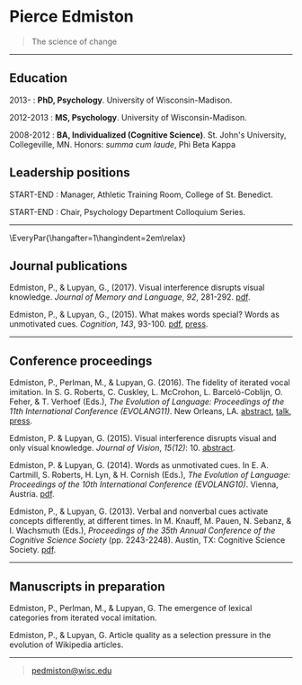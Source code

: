 Pierce Edmiston
===============

> The science of change  

----

Education
---------

2013-
:   **PhD, Psychology**. University of Wisconsin-Madison.

2012-2013
:   **MS, Psychology**. University of Wisconsin-Madison.

2008-2012
:   **BA, Individualized (Cognitive Science)**. St. John's University, Collegeville, MN. Honors: _summa cum laude_, Phi Beta Kappa

Leadership positions
--------------------

START-END
:    Manager, Athletic Training Room, College of St. Benedict.

START-END
:    Chair, Psychology Department Colloquium Series.

----

\EveryPar{\hangafter=1\hangindent=2em\relax}


Journal publications
--------------------

Edmiston, P., & Lupyan, G., (2017). Visual interference disrupts visual knowledge. _Journal of Memory and Language_, _92_, 281-292. [pdf][visual].

[visual]: http://sapir.psych.wisc.edu/papers/edmiston_lupyan_JML.pdf

Edmiston, P., & Lupyan, G., (2015). What makes words special? Words as unmotivated cues. _Cognition_, _143_, 93-100. [pdf][motivated], [press][npr].

[motivated]: http://sapir.psych.wisc.edu/papers/edmiston_lupyan_2015_motivated.pdf
[npr]: http://www.npr.org/sections/13.7/2015/07/14/422527144/the-magic-of-words-transcending-the-tyranny-of-the-specific

----

Conference proceedings
----------------------

Edmiston, P., Perlman, M., & Lupyan, G. (2016). The fidelity of iterated vocal imitation. In S. G. Roberts, C. Cuskley, L. McCrohon, L. Barceló-Coblijn, O. Feher, & T. Verhoef (Eds.), _The Evolution of Language: Proceedings of the 11th International Conference (EVOLANG11)_. New Orleans, LA. [abstract][abstract], [talk][talk], [press][press].

[abstract]: http://evolang.org/neworleans/papers/189.html
[talk]: http://sapir.psych.wisc.edu/evolang/fidelity.html
[press]: http://www.sciencemag.org/news/2016/03/buzz-thwack-how-sounds-become-words

Edmiston, P. & Lupyan, G. (2015). Visual interference disrupts visual and only visual knowledge. _Journal of Vision_, _15(12)_: 10. [abstract][vss].

[vss]: http://jov.arvojournals.org/article.aspx?articleid=2433048

Edmiston, P. & Lupyan, G. (2014). Words as unmotivated cues. In E. A. Cartmill, S. Roberts, H. Lyn, & H. Cornish (Eds.), _The Evolution of Language: Proceedings of the 10th International Conference (EVOLANG10)_. Vienna, Austria. [pdf][evolangx].

[evolangx]: http://sapir.psych.wisc.edu/papers/Edmiston_Lupyan_EvoLangX.pdf

Edmiston, P., & Lupyan, G. (2013). Verbal and nonverbal cues activate concepts differently, at different times. In M. Knauff, M. Pauen, N. Sebanz, & I. Wachsmuth (Eds.), _Proceedings of the 35th Annual Conference of the Cognitive Science Society_ (pp. 2243-2248). Austin, TX: Cognitive Science Society. [pdf][cogsci].

[cogsci]: http://csjarchive.cogsci.rpi.edu/Proceedings/2013/papers/0410/paper0410.pdf

----

Manuscripts in preparation
--------------------------

Edmiston, P., Perlman, M., & Lupyan, G. The emergence of lexical categories from iterated vocal imitation.

Edmiston, P., & Lupyan, G. Article quality as a selection pressure in the evolution of Wikipedia articles.

----

> <pedmiston@wisc.edu>
